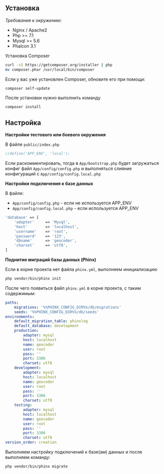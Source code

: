## Установка

_Требования к окружению:_
* Nginx / Apache2
* Php >= 7.1
* Mysql >= 5.6
* Phalcon 3.1

Установка Composer
```bash
curl -sS https://getcomposer.org/installer | php
mv composer.phar /usr/local/bin/composer
```
Если у вас уже установлен Composer, обновите его при помощи:
```bash
composer self-update
```
После установки нужно выполнить команду
```bash
composer install
```

## Настройка
**Настройки тестового или боевого окружения**

В файле `public/index.php`
```php
//define('APP_ENV', 'local');
```
Если раскомментировать, тогда в `App/bootstrap.php` 
будет загружаться конфиг файл `App/config/config.php` и выполняться 
слияние конфигураций c `App/config/config.local.php`

**Настройки подключения к базе данных**

В файле: 
* `App/config/config.php` - если не используется APP_ENV
* `App/config/config.local.php` - если используется APP_ENV

```php
'database' => [
    'adapter'     => 'Mysql',
    'host'        => 'localhost',
    'username'    => 'root',
    'password'    => '123',
    'dbname'      => 'geocoder',
    'charset'     => 'utf8',
]
 ```

**Поднитие миграций базы данных (Phinx)**

Если в корне проекта нет файла `phinx.yml`, выполняем инициализацию
```bash
php vendor/bin/phinx init
```
После чего появиться файл `phinx.yml` в корне проекта, с таким содержимым:
```yaml
paths:
    migrations: '%%PHINX_CONFIG_DIR%%/db/migrations'
    seeds: '%%PHINX_CONFIG_DIR%%/db/seeds'
environments:
    default_migration_table: phinxlog
    default_database: development
    production:
        adapter: mysql
        host: localhost
        name: geocoder
        user: root
        pass: ''
        port: 3306
        charset: utf8
    development:
        adapter: mysql
        host: localhost
        name: geocoder
        user: root
        pass: ''
        port: 3306
        charset: utf8
    testing:
        adapter: mysql
        host: localhost
        name: geocoder
        user: root
        pass: ''
        port: 3306
        charset: utf8
version_order: creation
```

Выполняем настройку подключений к базе(ам) данных и после выполняем команду:
```bash
php vendor/bin/phinx migrate
```